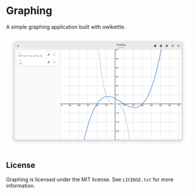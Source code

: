 # Graphing

A simple graphing application built with owlkettle.

![Screenshot](assets/screenshot.png)

## License

Graphing is licensed under the MIT license.
See `LICENSE.txt` for more information.

